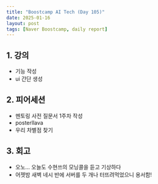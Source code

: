 ```yaml
---
title: "Boostcamp AI Tech (Day 105)"
date: 2025-01-16
layout: post
tags: [Naver Boostcamp, daily report]
---
```

## 1. 강의
- 기능 작성
- ui 간단 생성

## 2. 피어세션
- 멘토링 사전 질문서 1주차 작성
- posterllava
- 우리 차별점 찾기

## 3. 회고
- 오노... 오늘도 수현쓰의 모닝콜을 듣고 기상하다
- 어젯밤 새벽 네시 반에 서버를 두 개나 터뜨려먹었으니 용서함!